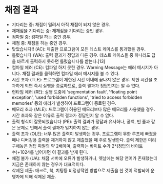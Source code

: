 # 채점 결과
- 기다리는 중: 채점이 밀려서 아직 채점이 되지 않은 경우.
- 재채점을 기다리는 중: 재채점을 기다리는 중인 경우.
- 컴파일 중: 컴파일 하는 중인 경우.
- 채점 중: 채점을 하는 중인 경우.
- 맞았습니다!! (AC): 제출한 프로그램이 모든 테스트 케이스를 통과했을 경우.
- 틀렸습니다 (WA): 출력 결과가 정답과 다른 경우. 테스트 케이스들 중 하나라도 답을 바르게 출력하지 못하면 틀렸습니다를 받는다.[13]
- 컴파일 에러 (CE): 컴파일 하지 못한 경우. Warning Message는 에러 메시지가 아니다. 채점 결과를 클릭하면 컴파일 에러 메시지를 볼 수 있다.
- 시간 초과 (TLE): 프로그램이 제한된 시간 이내에 끝나지 않은 경우. 제한 시간을 초과하게 되면 즉시 실행을 종료하므로, 출력 결과가 정답인지는 알 수 없다.
- 런타임 에러 (RE): 실행 도중에 'segmentation fault', 'floating point exception', 'used forbidden functions', 'tried to access forbidden memories' 등의 에러가 발생하여 프로그램이 종료된 경우.
- 메모리 초과 (MLE): 프로그램이 허용된 메모리보다 많은 메모리를 사용했을 경우. 시간 초과와 같은 이유로 출력 결과가 정답인지 알 수 없다.
- 출력 형식이 잘못되었습니다 (PE): 출력 결과가 정답과 유사하나, 공백, 빈 줄과 같은 문제로 인해서 출력 결과가 일치하지 않는 경우.
- 출력 초과 (OLE): 너무 많은 출력이 발생하는 경우. 프로그램이 무한 루프에 빠졌을 때나 디버깅용 출력을 제거하지 않고 제출했을 때 주로 발생한다. 출력 제한은 미리 구해놓은 정답 파일의 약 2배이며, 출력하는 바이트 수가 2*(정답의 바이트 수)+1024를 넘어가면 이 결과를 받게 된다.
- 채점 불가 (UA): 채점 서버에 오류가 발생하거나, 옛날에는 해당 언어가 존재했는데 지금은 존재하지 않는 경우가 대표적이다.
- 삭제된 제출: 매크로, 핵, 치팅등 비정상적인 방법으로 제출을 한 것이 적발되어 운영자에 의해 삭제된 제출.

